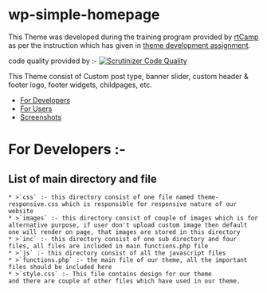 # wp-simple-homepage

This Theme was developed during the training program provided by [rtCamp](https://rtcamp.com/) as per the instruction which has given in [theme development assignment](https://github.com/rtCamp/hiring-assignments/tree/master/WordPress-Engineer#challenge-1-wordpress-theme-challenge).

code quality provided by :- [![Scrutinizer Code Quality](https://scrutinizer-ci.com/g/arth36/wp-simple-homepage/badges/quality-score.png?b=master)](https://scrutinizer-ci.com/g/arth36/wp-simple-homepage/?branch=master)

This Theme consist of Custom post type, banner slider, custom header & footer logo, footer widgets, childpages, etc.

* [ For Developers ](#for-developers)
* [ For Users ](#for-users)
* [ Screenshots ](#screenshots)

# For Developers :-

## List of main directory and file

	* >`css` :- this directory consist of one file named theme-responsive.css which is responsible for responsive nature of our website
	* >`images` :- this directory consist of couple of images which is for alternative purpose, if user don't upload custom image then default one will render on page, that images are stored in this directory
	* >`inc` :- this directory consist of one sub directory and four files, all files are included in main functions.php file
	* >`js` :- this directory consist of all the javascript files
	* >`functions.php` :- the main file of our theme, all the important files should be included here
	* >`style.css` :- This file contains design for our theme
	and there are couple of other files which have used in our theme.
